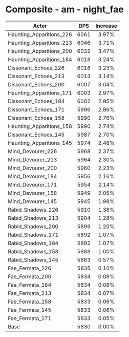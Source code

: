 # Composite - am - night_fae
| Actor | DPS | Increase |
|---|:---:|:---:|
|Haunting_Apparitions_226|6061|3.97%|
|Haunting_Apparitions_213|6046|3.71%|
|Haunting_Apparitions_200|6032|3.47%|
|Haunting_Apparitions_184|6018|3.24%|
|Dissonant_Echoes_226|6018|3.23%|
|Dissonant_Echoes_213|6013|3.14%|
|Dissonant_Echoes_200|6007|3.04%|
|Haunting_Apparitions_171|6003|2.97%|
|Dissonant_Echoes_184|6002|2.95%|
|Dissonant_Echoes_171|5996|2.86%|
|Dissonant_Echoes_158|5990|2.76%|
|Haunting_Apparitions_158|5990|2.74%|
|Dissonant_Echoes_145|5987|2.70%|
|Haunting_Apparitions_145|5974|2.48%|
|Mind_Devourer_226|5968|2.37%|
|Mind_Devourer_213|5964|2.30%|
|Mind_Devourer_200|5960|2.23%|
|Mind_Devourer_184|5956|2.16%|
|Mind_Devourer_171|5954|2.14%|
|Mind_Devourer_158|5949|2.05%|
|Mind_Devourer_145|5945|1.98%|
|Rabid_Shadows_226|5910|1.38%|
|Rabid_Shadows_213|5904|1.28%|
|Rabid_Shadows_200|5899|1.20%|
|Rabid_Shadows_171|5892|1.07%|
|Rabid_Shadows_184|5892|1.07%|
|Rabid_Shadows_158|5888|1.00%|
|Rabid_Shadows_145|5863|0.57%|
|Fae_Fermata_226|5835|0.10%|
|Fae_Fermata_200|5834|0.08%|
|Fae_Fermata_184|5834|0.08%|
|Fae_Fermata_213|5834|0.07%|
|Fae_Fermata_158|5833|0.06%|
|Fae_Fermata_145|5833|0.06%|
|Fae_Fermata_171|5833|0.05%|
|Base|5830|0.00%|
